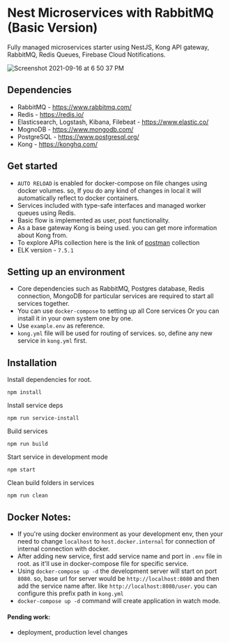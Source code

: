 # Nest Microservices with RabbitMQ (Basic Version)
Fully managed microservices starter using NestJS, Kong API gateway, RabbitMQ, Redis Queues, Firebase Cloud Notifications.

![Screenshot 2021-09-16 at 6 50 37 PM](https://user-images.githubusercontent.com/23061515/133619746-5598d4b6-e5eb-481e-b916-04bf56dce49c.png)


## Dependencies
- RabbitMQ - https://www.rabbitmq.com/
- Redis - https://redis.io/
- Elasticsearch, Logstash, Kibana, Filebeat - https://www.elastic.co/
- MognoDB - https://www.mongodb.com/
- PostgreSQL - https://www.postgresql.org/
- Kong - https://konghq.com/

## Get started
- `AUTO RELOAD` is enabled for docker-compose on file changes using docker volumes. so, If you do any kind of changes in local it will automatically reflect to docker containers.
- Services included with type-safe interfaces and managed worker queues using Redis.
- Basic flow is implemented as user, post functionality.
- As a base gateway Kong is being used. you can get more information about Kong from.
- To explore APIs collection here is the link of [postman](https://www.getpostman.com/collections/d1dccb090ce55fe39f0a) collection
- ELK version - `7.5.1`

## Setting up an environment
- Core dependencies such as RabbitMQ, Postgres database, Redis connection, MongoDB for particular services are required to start all services together.
- You can use `docker-compose` to setting up all Core services Or you can install it in your own system one by one.
- Use `example.env` as reference.
- `kong.yml` file will be used for routing of services. so, define any new service in `kong.yml` first.

## Installation

Install dependencies for root.
```
npm install
```

Install service deps
```
npm run service-install
```

Build services
```
npm run build
```

Start service in development mode
```
npm start
```

Clean build folders in services
```
npm run clean
```
## Docker Notes:
- If you're using docker environment as your development env, then your need to change `localhost` to `host.docker.internal` for connection of internal connection with docker.
- After adding new service, first add service name and port in `.env` file in root. as it'll use in docker-compose file for specific service.
- Using `docker-compose up -d` the development server will start on port `8080`. so, base url for server would be `http://localhost:8080` and then add the service name after. like `http://localhost:8080/user`. you can configure this prefix path in `kong.yml`
- `docker-compose up -d` command will create application in watch mode.  

#### Pending work: 
- deployment, production level changes






